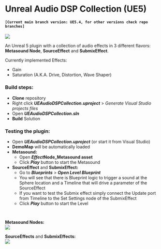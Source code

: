 # Unreal Audio DSP Collection (UE5)

#### `[Current main branch version: UE5.4, for other versions check repo branches]`

![](https://user-images.githubusercontent.com/7047334/157249193-f3bbc3ca-d5ad-4e6f-a86b-b728568a224e.png)

An Unreal 5 plugin with a collection of audio effects in 3 different flavors: **Metasound Node**, **SourceEffect** and **SubmixEffect**.

Currently implemented Effects:
- Gain
- Saturation (A.K.A. Drive, Distortion, Wave Shaper)

### Build steps:
- **Clone** repository
- Right click ***UEAudioDSPCollection.uproject*** > *Generate Visual Studio projects files*
- Open ***UEAudioDSPCollection.sln***
- **Build** Solution


### Testing the plugin:
- Open ***UEAudioDSPCollection.uproject*** (or start it from Visual Studio)
- **DemoMap** will be automatically loaded
- **Metasound:**
    - Open ***Effect*Node_Metasound asset**
    - Click ***Play*** button to start the Metasound
- **SourceEffect** and **SubmixEffect:**
    - Go to ***Blueprints*** > ***Open Level Blueprint***
    - You will see that there is Blueprint logic to trigger a sound at the Sphere location and a Timeline that will drive a parameter of the SourceEffect
    - If you want to test the Submix effect simply connect the Update port from Timeline to the Set Settings node of the SubmixEffect
    - Click ***Play*** button to start the Level

<br/>

**Metasound Nodes:**
<br/>
![](https://user-images.githubusercontent.com/7047334/157324269-b15c6576-a2e8-44e4-ae47-749d0e74e795.gif)

**SourceEffects** and **SubmixEffects:**
<br/>
![](https://user-images.githubusercontent.com/7047334/153764367-56818e60-eb33-4430-a6c6-ea74028368f7.gif)
